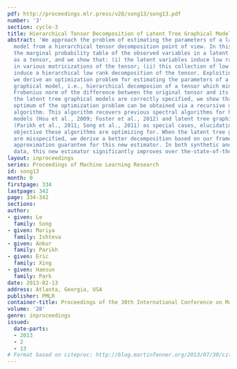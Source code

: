 ```yaml
---
pdf: http://proceedings.mlr.press/v28/song13/song13.pdf
number: '3'
section: cycle-3
title: Hierarchical Tensor Decomposition of Latent Tree Graphical Models
abstract: 'We approach the problem of estimating the parameters of a latent tree graphical
  model from a hierarchical tensor decomposition point of view. In this new view,
  the marginal probability table of the observed variables in a latent tree is treated
  as a tensor, and we show that: (i) the latent variables induce low rank structures
  in various matricizations of the tensor; (ii) this collection of low rank matricizations
  induce a hierarchical low rank decomposition of the tensor. Exploiting these properties,
  we derive an optimization problem for estimating the parameters of a latent tree
  graphical model, i.e., hierarchical decomposion of a tensor which minimizes the
  Frobenius norm of the difference between the original tensor and its decomposition.    When
  the latent tree graphical models are correctly specified, we show that a global
  optimum of the optimization problem can be obtained via a recursive decomposition
  algorithm. This algorithm recovers previous spectral algorithms for hidden Markov
  models (Hsu et al., 2009; Foster et al., 2012) and latent tree graphical models
  (Parikh et al., 2011; Song et al., 2011) as special cases, elucidating the global
  objective these algorithms are optimizing for. When the latent tree graphical models
  are misspecified, we derive a better decomposition based on our framework, and provide
  approximation guarantee for this new estimator. In both synthetic and real world
  data, this new estimator significantly improves over the-state-of-the-art.'
layout: inproceedings
series: Proceedings of Machine Learning Research
id: song13
month: 0
firstpage: 334
lastpage: 342
page: 334-342
sections: 
author:
- given: Le
  family: Song
- given: Mariya
  family: Ishteva
- given: Ankur
  family: Parikh
- given: Eric
  family: Xing
- given: Haesun
  family: Park
date: 2013-02-13
address: Atlanta, Georgia, USA
publisher: PMLR
container-title: Proceedings of the 30th International Conference on Machine Learning
volume: '28'
genre: inproceedings
issued:
  date-parts:
  - 2013
  - 2
  - 13
# Format based on citeproc: http://blog.martinfenner.org/2013/07/30/citeproc-yaml-for-bibliographies/
---
```

